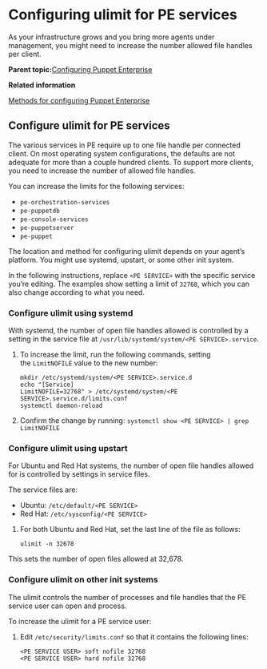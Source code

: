 # Configuring ulimit for PE services

As your infrastructure grows and you bring more agents under management, you might need to increase the number allowed file handles per client.

**Parent topic:**[Configuring Puppet Enterprise](configuring_pe.md)

**Related information**  


[Methods for configuring Puppet Enterprise](config_intro.md#)

## Configure ulimit for PE services

The various services in PE require up to one file handle per connected client. On most operating system configurations, the defaults are not adequate for more than a couple hundred clients. To support more clients, you need to increase the number of allowed file handles.

You can increase the limits for the following services:

-   `pe-orchestration-services`
-   `pe-puppetdb`
-   `pe-console-services`
-   `pe-puppetserver`
-   `pe-puppet`

The location and method for configuring ulimit depends on your agent’s platform. You might use systemd, upstart, or some other init system.

In the following instructions, replace `<PE SERVICE>` with the specific service you’re editing. The examples show setting a limit of `32768`, which you can also change according to what you need.

### Configure ulimit using systemd

With systemd, the number of open file handles allowed is controlled by a setting in the service file at `/usr/lib/systemd/system/<PE SERVICE>.service`.

1.  To increase the limit, run the following commands, setting the `LimitNOFILE` value to the new number:

    ```
    mkdir /etc/systemd/system/<PE SERVICE>.service.d
    echo "[Service]
    LimitNOFILE=32768" > /etc/systemd/system/<PE SERVICE>.service.d/limits.conf
    systemctl daemon-reload
    ```

2.  Confirm the change by running: `systemctl show <PE SERVICE> | grep LimitNOFILE`


### Configure ulimit using upstart

For Ubuntu and Red Hat systems, the number of open file handles allowed for is controlled by settings in service files.

The service files are:

-   Ubuntu: `/etc/default/<PE SERVICE>`
-   Red Hat: `/etc/sysconfig/<PE SERVICE>`

1.  For both Ubuntu and Red Hat, set the last line of the file as follows:

    `ulimit -n 32678`


This sets the number of open files allowed at 32,678.

### Configure ulimit on other init systems

The ulimit controls the number of processes and file handles that the PE service user can open and process.

To increase the ulimit for a PE service user: 

1.  Edit `/etc/security/limits.conf` so that it contains the following lines:

    ```
    <PE SERVICE USER> soft nofile 32768
    <PE SERVICE USER> hard nofile 32768
    ```


